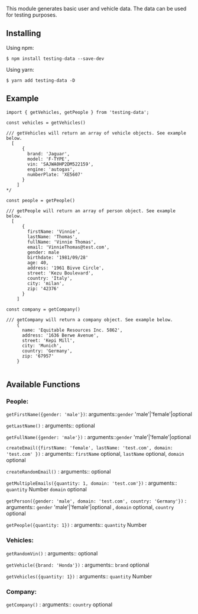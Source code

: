 This module generates basic user and vehicle data. The data can be used for testing purposes.

## Installing

Using npm:

`$ npm install testing-data --save-dev`

Using yarn:

`$ yarn add testing-data -D`

## Example

```
import { getVehicles, getPeople } from 'testing-data';

const vehicles = getVehicles()

/// getVehicles will return an array of vehicle objects. See example below.
  [
      {
        brand: 'Jaguar',
        model: 'F-TYPE',
        vin: 'SAJWA0HP2DM522159',
        engine: 'autogas',
        numberPlate: 'XE5607'
      }
    ]
*/

const people = getPeople()

/// getPeople will return an array of person object. See example below.
  [
      {
        firstName: 'Vinnie',
        lastName: 'Thomas',
        fullName: 'Vinnie Thomas',
        email: 'VinnieThomas@test.com',
        gender: male
        birthdate: '1981/09/28'
        age: 40,
        address: '1961 Bivve Circle',
        street: 'Kezu Boulevard',
        country: 'Italy',
        city: 'milan',
        zip: '42376'
      }
    ]
    
const company = getCompany()

/// getCompany will return a company object. See example below.
    {
      name: 'Equitable Resources Inc. 5862',
      address: '1636 Berwe Avenue',
      street: 'Kepi Mill',
      city: 'Munich',
      country: 'Germany',
      zip: '67957'
    }
    
```
## Available Functions

### People:
`getFirstName({gender: 'male'})`: arguments::`gender` 'male'|'female'|optional  

`getLastName()` : arguments:: optional   

`getFullName({gender: 'male'})` : arguments::`gender` 'male'|'female'|optional   

`createEmail({firstName: 'female', lastName: 'test.com', domain: 'test.com' })` : arguments:: `firstName` optional, `lastName` optional, `domain` optional  

`createRandomEmail()` : arguments:: optional

`getMultipleEmails({quantity: 1, domain: 'test.com'})` : arguments:: `quantity` Number `domain` optional

`getPerson({gender: 'male', domain: 'test.com', country: 'Germany'})` : arguments:: `gender` 'male'|'female'|optional , `domain` optional, `country` optional

`getPeople({quantity: 1})` : arguments:: `quantity` Number 

### Vehicles:

`getRandomVin()` : arguments:: optional   

`getVehicle({brand: 'Honda'})` : arguments:: `brand` optional

`getVehicles({quantity: 1})` : arguments:: `quantity` Number 

### Company:

`getCompany()` : arguments:: `country` optional

